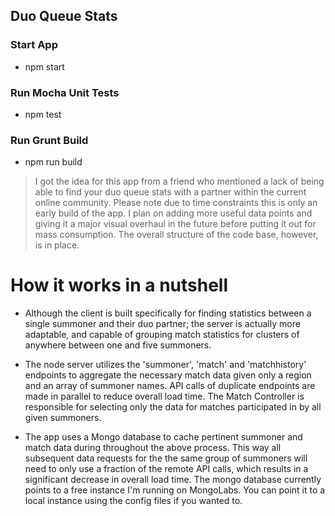 ## Duo Queue Stats

### Start App
  * npm start

### Run Mocha Unit Tests
  * npm test

### Run Grunt Build
  * npm run build

>I got the idea for this app from a friend who mentioned a lack of being able to find your duo queue stats with a partner within the current online community.
Please note due to time constraints this is only an early build of the app. I plan on adding more useful data points and giving it a major visual overhaul in the future before
putting it out for mass consumption. The overall structure of the code base, however, is in place.

# How it works in a nutshell

* Although the client is built specifically for finding statistics between a single summoner and their duo partner; the server is actually more adaptable, and capable of grouping match
statistics for clusters of anywhere between one and five summoners.

* The node server utilizes the 'summoner', 'match' and 'matchhistory' endpoints to aggregate the necessary match data given only a region and an array of summoner names.
API calls of duplicate endpoints are made in parallel to reduce overall load time. The Match Controller is responsible for selecting only the data for matches participated in by all given summoners.

* The app uses a Mongo database to cache pertinent summoner and match data during throughout the above process. This way all subsequent data requests for the the same group of summoners will
need to only use a fraction of the remote API calls, which results in a significant decrease in overall load time. The mongo database currently points to a free instance I'm running on MongoLabs.
You can point it to a local instance using the config files if you wanted to.

